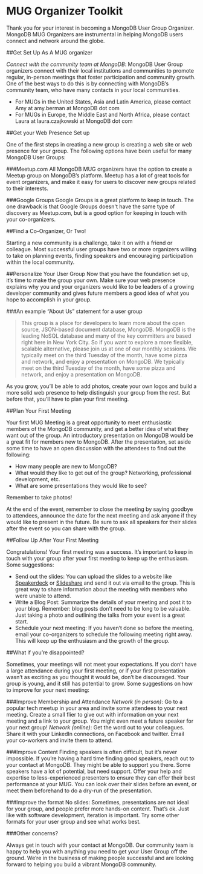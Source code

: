 MUG Organizer Toolkit
=====================================

Thank you for your interest in becoming a MongoDB User Group Organizer. MongoDB MUG Organizers are instrumental in helping MongoDB users connect and network around the globe.

##Get Set Up As A MUG organizer

*Connect with the community team at MongoDB*:  MongoDB User Group organizers connect with their local institutions and communities to promote regular, in-person meetings that foster participation and community growth. One of the best ways to do this is by connecting with MongoDB’s community team, who have many contacts in your local communities.

* For MUGs in the United States, Asia and Latin America, please contact Amy at amy.berman at MongoDB dot com
* For MUGs in Europe, the Middle East and North Africa, please contact Laura at laura.czajkowski at MongoDB dot com

##Get your Web Presence Set up

One of the first steps in creating a new group is creating a web site or web presence for your group. The following options have been useful for many MongoDB User Groups:

###Meetup.com
All MongoDB MUG organizers have the option to create a Meetup group on MongoDB’s
platform. Meetup has a lot of great tools for event organizers, and make it easy for users to
discover new groups related to their interests.

###Google Groups
Google Groups is a great platform to keep in touch. The one drawback is that Google Groups doesn't have the same type of discovery as Meetup.com, but is a good option for keeping in touch with your co-organizers.

##Find a Co-Organizer, Or Two!

Starting a new community is a challenge, take it on with a friend or colleague. Most successful user groups have two or more organizers willing to take on planning events, finding speakers and encouraging participation within the local community.

##Personalize Your User Group
Now that you have the foundation set up, it’s time to make the group your own. Make sure your web presence explains why you and your organizers would like to be leaders of a growing developer community and gives future members a good idea of what you hope to accomplish in your group.

###An example “About Us” statement for a user group

> This group is a place for developers to learn more about the open source, 
> JSON-based document database, MongoDB. MongoDB is the leading NoSQL database 
> and many of the key committers are based right here in New York City. So if you 
> want to explore a more flexible, scalable alternative, please join us at one of our monthly sessions. 
> We typically meet on the third Tuesday of the month, have some pizza and network, and enjoy a presentation on MongoDB.
> We typically meet on the third Tuesday of the month, have some pizza and network, and enjoy a presentation on MongoDB.

As you grow, you’ll be able to add photos, create your own logos and build a more solid web presence to help distinguish your group from the rest. But before that, you’ll have to plan your first meeting.

##Plan Your First Meeting

Your first MUG Meeting is a great opportunity to meet enthusiastic members of the MongoDB community, and get a better idea of what they want out of the group. An introductory presentation on MongoDB would be a great fit for members new to MongoDB.
After the presentation, set aside some time to have an open discussion with the attendees to find out the following:
* How many people are new to MongoDB?
* What would they like to get out of the group? Networking, professional development, etc.
* What are some presentations they would like to see?

Remember to take photos!

At the end of the event, remember to close the meeting by saying goodbye to attendees, announce the date for the next meeting and ask anyone if they would like to present in the future. Be sure to ask all speakers for their slides after the event so you can share with the group.

##Follow Up After Your First Meeting

Congratulations! Your first meeting was a success. It’s important to keep in touch with your group after your first meeting to keep up the enthusiasm. Some suggestions:

* Send out the slides: You can upload the slides to a website like [Speakerdeck](https://speakerdeck.com/) or [Slideshare](http://www.slideshare.net/) and send it out via email to the group. This is great way to share information about the meeting with members who were unable to attend.
* Write a Blog Post: Summarize the details of your meeting and post it to your blog. Remember: blog posts don’t need to be long to be valuable. Just taking a photo and outlining the talks from your event is a great start.
* Schedule your next meeting: If you haven’t done so before the meeting, email your co-organizers to schedule the following meeting right away. This will keep up the enthusiasm and the growth of the group.

##What if you’re disappointed?

Sometimes, your meetings will not meet your expectations. If you don’t have a large attendance during your first meeting, or if your first presentation wasn’t as exciting as you thought it would be, don’t be discouraged. Your group is young, and it still has potential to grow. Some suggestions on how to improve for your next meeting:

###Improve Membership and Attendance
_Network (in person)_: Go to a popular tech meetup in your area and invite some attendees to your next meeting. Create a small flier to give out with information on your next meeting and a link to your group. You might even meet a future speaker for your next group!
_Network (online)_: Get the word out to your colleagues. Share it with your LinkedIn connections, on Facebook and twitter. Email your co-workers and invite them to attend.

###Improve Content
Finding speakers is often difficult, but it’s never impossible. If you’re having a hard time finding good speakers, reach out to your contact at MongoDB. They might be able to support you there.
Some speakers have a lot of potential, but need support. Offer your help and expertise to less-experienced presenters to ensure they can offer their best performance at your MUG. You can look over their slides before an event, or meet them beforehand to do a dry-run of the presentation.

###Improve the format
No slides: Sometimes, presentations are not ideal for your group, and people prefer more hands-on content. That’s ok. Just like with software development, iteration is important. Try some other formats for your user group and see what works best.

###Other concerns?

Always get in touch with your contact at MongoDB. Our community team is happy to help you with anything you need to get your User Group off the ground. We’re in the business of making people successful and are looking forward to helping you build a vibrant MongoDB community.
